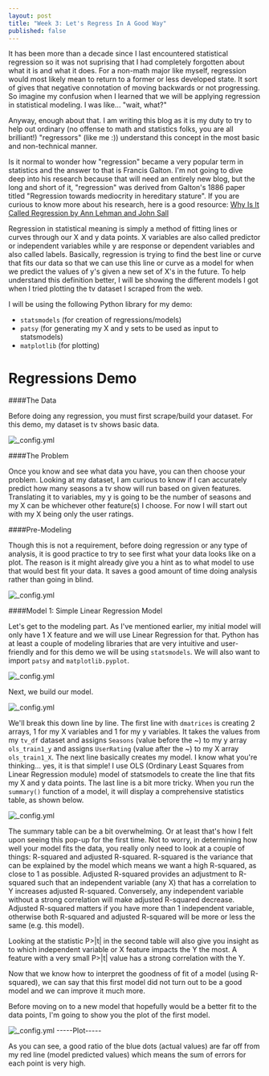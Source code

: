 ```yaml
---
layout: post
title: "Week 3: Let's Regress In A Good Way"
published: false
---
```


It has been more than a decade since I last encountered statistical regression so it was not suprising that I had completely 
forgotten about what it is and what it does. For a non-math major like myself, regression would most likely mean to return to 
a former or less developed state. It sort of gives that negative connotation of moving backwards or not progressing. So imagine 
my confusion when I learned that we will be applying regression in statistical modeling. I was like... "wait, what?" 

Anyway, enough about that. I am writing this blog as it is my duty to try to help out ordinary (no offense to math and statistics folks, you are all brilliant!) "regressors" (like me :)) understand this concept in the most basic and non-technical manner.

Is it normal to wonder how "regression" became a very popular term in statistics and the answer to that is Francis Galton. I'm not going to dive deep into his research because that will need an entirely new blog, but the long and short of it, "regression" was derived from Galton's 1886 paper titled "Regression towards mediocrity in hereditary stature". If you are curious to know more about his research, here is a good resource: [Why Is It Called Regression by Ann Lehman and John Sall](http://www.biostat.jhsph.edu/courses/bio653/misc/JMPer%20Cable%20Summer%2098%20Why%20is%20it%20called%20Regression.htm)

Regression in statistical meaning is simply a method of fitting lines or curves through our X and y data points. X variables are also called predictor or independent variables while y are response or dependent variables and also called labels. Basically, regression is trying to find the best line or curve that fits our data so that we can use this line or curve as a model for when we predict the values of y's given a new set of X's in the future. To help understand this definition better, I will be showing the different models I got when I tried plotting the tv dataset I scraped from the web.

I will be using the following Python library for my demo:
* `statsmodels` (for creation of regressions/models)
* `patsy` (for generating my X and y sets to be used as input to statsmodels)
* `matplotlib` (for plotting)

**Regressions Demo**
======

####The Data  

Before doing any regression, you must first scrape/build your dataset. For this demo, my dataset is tv shows basic data.

![_config.yml](https://raw.githubusercontent.com/stephanieleevillanueva/stephanieleevillanueva.github.io/master/images/Week_3/tv_df.png)

####The Problem

Once you know and see what data you have, you can then choose your problem. Looking at my dataset, I am curious to know if I can accurately predict how many seasons a tv show will run based on given features. Translating it to variables, my y is going to be
the number of seasons and my X can be whichever other feature(s) I choose. For now I will start out with my X being only the user ratings.

####Pre-Modeling

Though this is not a requirement, before doing regression or any type of analysis, it is good practice to try to see first what your data looks like on a plot. The reason is it might already give you a hint as to what model to use that would best fit your data. It saves a good amount of time doing analysis rather than going in blind.

![_config.yml](https://raw.githubusercontent.com/stephanieleevillanueva/stephanieleevillanueva.github.io/master/images/Week_3/dataset_plot.png)

####Model 1: Simple Linear Regression Model

Let's get to the modeling part. As I've mentioned earlier, my initial model will only have 1 X feature and we will use Linear Regression for that. Python has at least a couple of modeling libraries that are very intuitive and user-friendly and for this demo we will be using `statsmodels`. We will also want to import `patsy` and `matplotlib.pyplot`.

![_config.yml](https://raw.githubusercontent.com/stephanieleevillanueva/stephanieleevillanueva.github.io/master/images/Week_3/imports.png)

Next, we build our model.

![_config.yml](https://raw.githubusercontent.com/stephanieleevillanueva/stephanieleevillanueva.github.io/master/images/Week_3/ols1.png)

We'll break this down line by line. The first line with `dmatrices` is creating 2 arrays, 1 for my X variables and 1 for my y variables. It takes the values from my `tv_df` dataset and assigns `Seasons` (value before the ~) to my y array `ols_train1_y` and assigns `UserRating` (value after the ~) to my X array `ols_train1_X`. The next line basically creates my model. I know what you're thinking... yes, it is that simple! I use OLS (Ordinary Least Squares from Linear Regression module) model of statsmodels to create the line that fits my X and y data points. The last line is a bit more tricky. When you run the `summary()` function of a model, it will display a comprehensive statistics table, as shown below.

![_config.yml](https://raw.githubusercontent.com/stephanieleevillanueva/stephanieleevillanueva.github.io/master/images/Week_3/summary1.png)

The summary table can be a bit overwhelming. Or at least that's how I felt upon seeing this pop-up for the first time. Not to worry, in determining how well your model fits the data, you really only need to look at a couple of things: R-squared and adjusted R-squared. R-squared is the variance that can be explained by the model which means we want a high R-squared, as close to 1 as possible. Adjusted R-squared provides an adjustment to R-squared such that an independent variable (any X) that has a correlation to Y increases adjusted R-squared. Conversely, any independent variable without a strong correlation will make adjusted R-squared decrease. Adjusted R-squared matters if you have more than 1 independent variable, otherwise both R-squared and adjusted R-squared will be more or less the same (e.g. this model). 

Looking at the statistic P>|t| in the second table will also give you insight as to which independent variable or X feature impacts the Y the most. A feature with a very small P>|t| value has a strong correlation with the Y.

Now that we know how to interpret the goodness of fit of a model (using R-squared), we can say that this first model did not turn out to be a good model and we can improve it much more.

Before moving on to a new model that hopefully would be a better fit to the data points, I'm going to show you the plot of the first model.

![_config.yml]() -----Plot-----

As you can see, a good ratio of the blue dots (actual values) are far off from my red line (model predicted values) which means the sum of errors for each point is very high.


